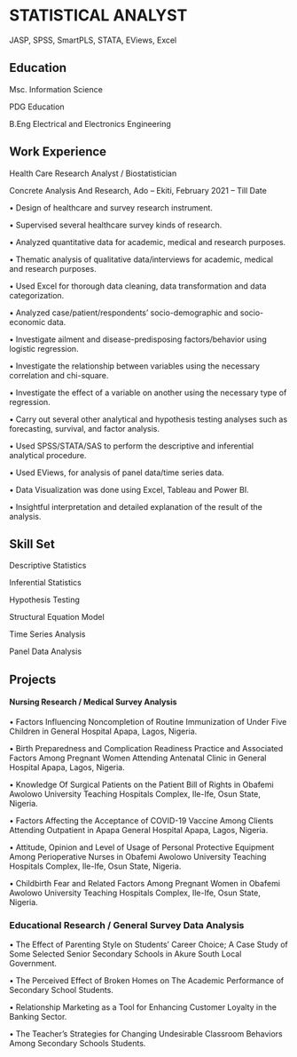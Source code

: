 # STATISTICAL ANALYST
JASP, SPSS, SmartPLS, STATA, EViews, Excel 

## Education
Msc. Information Science

PDG Education

B.Eng Electrical and Electronics Engineering 

## Work Experience 
Health Care Research Analyst / Biostatistician  

Concrete Analysis And Research, Ado – Ekiti,  		       February 2021 – Till Date

• Design of healthcare and survey research instrument.

• Supervised several healthcare survey kinds of research. 

• Analyzed quantitative data for academic, medical and research purposes. 

• Thematic analysis of qualitative data/interviews for academic, medical and research purposes. 

• Used Excel for thorough data cleaning, data transformation and data categorization. 

• Analyzed case/patient/respondents’ socio-demographic and socio-economic data. 

• Investigate ailment and disease-predisposing factors/behavior using logistic regression. 

• Investigate the relationship between variables using the necessary correlation and chi-square. 

• Investigate the effect of a variable on another using the necessary type of regression. 

• Carry out several other analytical and hypothesis testing analyses such as forecasting, survival, and factor analysis. 

• Used SPSS/STATA/SAS to perform the descriptive and inferential analytical procedure. 

• Used EViews, for analysis of panel data/time series data.  

• Data Visualization was done using Excel, Tableau and Power BI. 

• Insightful interpretation and detailed explanation of the result of the analysis. 

## Skill Set
Descriptive Statistics 

Inferential Statistics 

Hypothesis Testing 

Structural Equation Model

Time Series Analysis

Panel Data Analysis 


## Projects  
#### Nursing Research / Medical Survey Analysis 
•	Factors Influencing Noncompletion of Routine Immunization of Under Five Children in General Hospital Apapa, Lagos, Nigeria.

•	Birth Preparedness and Complication Readiness Practice and Associated Factors Among Pregnant Women Attending Antenatal Clinic in General Hospital Apapa, Lagos, Nigeria.

•	Knowledge Of Surgical Patients on the Patient Bill of Rights in Obafemi Awolowo University Teaching Hospitals Complex, Ile-Ife, Osun State, Nigeria. 

•	Factors Affecting the Acceptance of COVID-19 Vaccine Among Clients Attending Outpatient in Apapa General Hospital Apapa, Lagos, Nigeria. 

•	Attitude, Opinion and Level of Usage of Personal Protective Equipment Among Perioperative Nurses in Obafemi Awolowo University Teaching Hospitals Complex, Ile-Ife, Osun State, Nigeria. 

•	Childbirth Fear and Related Factors Among Pregnant Women in Obafemi Awolowo University Teaching Hospitals Complex, Ile-Ife, Osun State, Nigeria.  

### Educational Research / General Survey Data Analysis  
•	The Effect of Parenting Style on Students’ Career Choice; A Case Study of Some Selected Senior Secondary Schools in Akure South Local Government. 

•	The Perceived Effect of Broken Homes on The Academic Performance of Secondary School Students. 

•	Relationship Marketing as a Tool for Enhancing Customer Loyalty in the Banking Sector. 

•	The Teacher’s Strategies for Changing Undesirable Classroom Behaviors Among Secondary Schools Students.   



